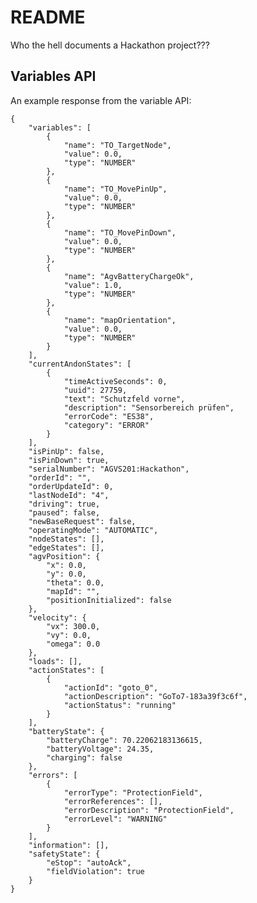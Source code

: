 # README

Who the hell documents a Hackathon project???

## Variables API

An example response from the variable API:

    {
        "variables": [
            {
                "name": "TO_TargetNode",
                "value": 0.0,
                "type": "NUMBER"
            },
            {
                "name": "TO_MovePinUp",
                "value": 0.0,
                "type": "NUMBER"
            },
            {
                "name": "TO_MovePinDown",
                "value": 0.0,
                "type": "NUMBER"
            },
            {
                "name": "AgvBatteryChargeOk",
                "value": 1.0,
                "type": "NUMBER"
            },
            {
                "name": "mapOrientation",
                "value": 0.0,
                "type": "NUMBER"
            }
        ],
        "currentAndonStates": [
            {
                "timeActiveSeconds": 0,
                "uuid": 27759,
                "text": "Schutzfeld vorne",
                "description": "Sensorbereich prüfen",
                "errorCode": "ES38",
                "category": "ERROR"
            }
        ],
        "isPinUp": false,
        "isPinDown": true,
        "serialNumber": "AGVS201:Hackathon",
        "orderId": "",
        "orderUpdateId": 0,
        "lastNodeId": "4",
        "driving": true,
        "paused": false,
        "newBaseRequest": false,
        "operatingMode": "AUTOMATIC",
        "nodeStates": [],
        "edgeStates": [],
        "agvPosition": {
            "x": 0.0,
            "y": 0.0,
            "theta": 0.0,
            "mapId": "",
            "positionInitialized": false
        },
        "velocity": {
            "vx": 300.0,
            "vy": 0.0,
            "omega": 0.0
        },
        "loads": [],
        "actionStates": [
            {
                "actionId": "goto_0",
                "actionDescription": "GoTo7-183a39f3c6f",
                "actionStatus": "running"
            }
        ],
        "batteryState": {
            "batteryCharge": 70.22062183136615,
            "batteryVoltage": 24.35,
            "charging": false
        },
        "errors": [
            {
                "errorType": "ProtectionField",
                "errorReferences": [],
                "errorDescription": "ProtectionField",
                "errorLevel": "WARNING"
            }
        ],
        "information": [],
        "safetyState": {
            "eStop": "autoAck",
            "fieldViolation": true
        }
    }